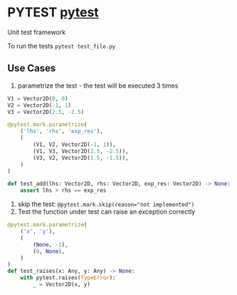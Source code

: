 # PYTEST [pytest](https://pytest.org/en/latest/contents.html)

Unit test framework

To run the tests `pytest test_file.py`

## Use Cases

1. parametrize the test - the test will be executed 3 times

```python
V1 = Vector2D(0, 0)
V2 = Vector2D(-1, 1)
V3 = Vector2D(2.5, -2.5)

@pytest.mark.parametrize(
    ('lhs', 'rhs', 'exp_res'),
    (
        (V1, V2, Vector2D(-1, 1)),
        (V1, V3, Vector2D(2.5, -2.5)),
        (V3, V2, Vector2D(1.5, -1.5)),
    )
)

def test_add(lhs: Vector2D, rhs: Vector2D, exp_res: Vector2D) -> None:
    assert lhs + rhs == exp_res
```

1. skip the test: `@pytest.mark.skip(reason="not implemented")`
2. Test the function under test can raise an exception correctly

```python
@pytest.mark.parametrize(
    ('x', 'y'),
    (
        (None, -1),
        (0, None),
    )
)
def test_raises(x: Any, y: Any) -> None:
    with pytest.raises(TypeError):
        _ = Vector2D(x, y)
```